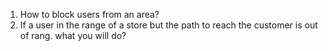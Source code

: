 1. How to block users from an area?
2. If a user in the range of a store but the path to reach the customer is out of rang. what you will do?
